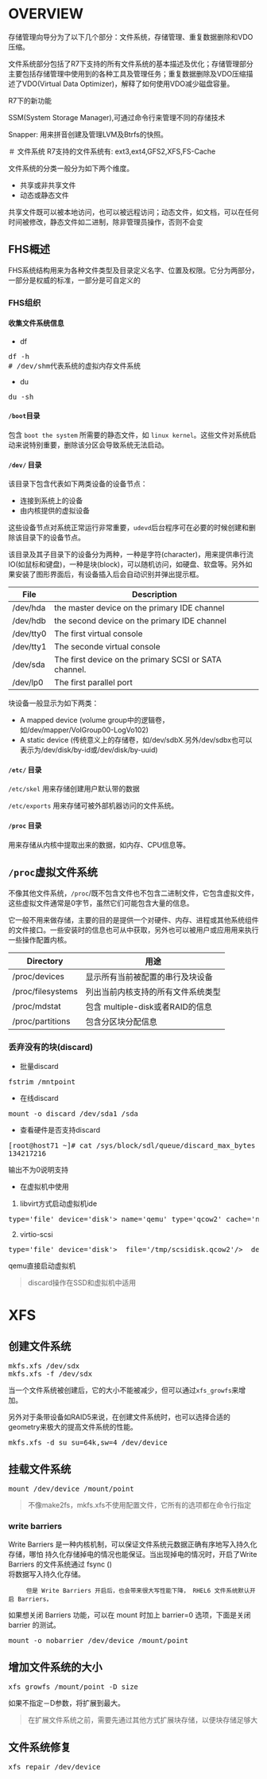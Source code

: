 # OVERVIEW

存储管理向导分为了以下几个部分：文件系统，存储管理、重复数据删除和VDO压缩。

文件系统部分包括了R7下支持的所有文件系统的基本描述及优化；存储管理部分主要包括存储管理中使用到的各种工具及管理任务；重复数据删除及VDO压缩描述了VDO(Virtual Data Optimizer)，解释了如何使用VDO减少磁盘容量。


R7下的新功能

SSM(System Storage Manager),可通过命令行来管理不同的存储技术

Snapper: 用来拼音创建及管理LVM及Btrfs的快照。

＃ 文件系统
R7支持的文件系统有: ext3,ext4,GFS2,XFS,FS-Cache

文件系统的分类一般分为如下两个维度。

* 共享或非共享文件
* 动态或静态文件

共享文件既可以被本地访问，也可以被远程访问；动态文件，如文档，可以在任何时间被修改，静态文件如二进制，除非管理员操作，否则不会变

## FHS概述

FHS系统结构用来为各种文件类型及目录定义名字、位置及权限。它分为两部分，一部分是权威的标准，一部分是可自定义的

### FHS组织
#### 收集文件系统信息

* df
<pre>
df -h
# /dev/shm代表系统的虚拟内存文件系统
</pre>

* du

<pre>
du -sh
</pre>

#### `/boot`目录

包含 `boot the system` 所需要的静态文件，如 `linux kernel`。这些文件对系统启动来说特别重要，删除该分区会导致系统无法启动。

#### `/dev/` 目录

该目录下包含代表如下两类设备的设备节点：

* 连接到系统上的设备
* 由内核提供的虚拟设备

这些设备节点对系统正常运行非常重要，`udevd`后台程序可在必要的时候创建和删除该目录下的设备节点。

该目录及其子目录下的设备分为两种，一种是字符(character)，用来提供串行流IO(如鼠标和键盘)，一种是块(block)，可以随机访问，如硬盘、软盘等。另外如果安装了图形界面后，有设备插入后会自动识别并弹出提示框。

File | Description
---|---
/dev/hda | the master device on the primary IDE channel
/dev/hdb | the second device on the primary IDE channel
/dev/tty0 | The first virtual console
/dev/tty1 | The seconde virtual console
/dev/sda | The first device on the primary SCSI or SATA channel.
/dev/lp0 | The first parallel port

块设备一般显示为如下两类：

* A mapped device (volume group中的逻辑卷，如/dev/mapper/VolGroup00-LogVo102)
* A static device (传统意义上的存储卷，如/dev/sdbX.另外/dev/sdbx也可以表示为/dev/disk/by-id或/dev/disk/by-uuid)

#### `/etc/` 目录

`/etc/skel` 用来存储创建用户默认带的数据

`/etc/exports` 用来存储可被外部机器访问的文件系统。

#### `/proc` 目录
用来存储从内核中提取出来的数据，如内存、CPU信息等。

## `/proc`虚拟文件系统

不像其他文件系统，`/proc`/既不包含文件也不包含二进制文件，它包含虚拟文件，这些虚拟文件通常是0字节，虽然它们可能包含大量的信息。

它一般不用来做存储，主要的目的是提供一个对硬件、内存、进程或其他系统组件的文件接口。一些安装时的信息也可从中获取，另外也可以被用户或应用用来执行一些操作配置内核。

Directory | 用途
--- | ---
/proc/devices | 显示所有当前被配置的串行及块设备
/proc/filesystems | 列出当前内核支持的所有文件系统类型
/proc/mdstat | 包含 multiple-disk或者RAID的信息
/proc/partitions | 包含分区块分配信息

### 丢弃没有的块(discard)

* 批量discard

<pre>
fstrim /mntpoint
</pre>

* 在线discard

<pre>
mount -o discard /dev/sda1 /sda
</pre>

* 查看硬件是否支持discard

<pre>
[root@host71 ~]# cat /sys/block/sdl/queue/discard_max_bytes 
134217216
</pre>
输出不为0说明支持

* 在虚拟机中使用

1. libvirt方式启动虚拟机ide

<pre>
type='file' device='disk'> name='qemu' type='qcow2' cache='none' discard='unmap'/>  file='/data/hotplug/vdb.qcow2'/>   dev='sdb' bus='ide'/></pre>

2. virtio-scsi

<pre>type='file' device='disk'>  file='/tmp/scsidisk.qcow2'/>  dev='sda' bus='scsi'/>  type='drive' controller='0' bus='0' target='0' unit='0'/>    type='scsi' index='0' model='virtio-scsi'/></pre>
qemu直接启动虚拟机

> discard操作在SSD和虚拟机中适用

# XFS
## 创建文件系统

<pre>
mkfs.xfs /dev/sdx
mkfs.xfs -f /dev/sdx</pre>

当一个文件系统被创建后，它的大小不能被减少，但可以通过`xfs_growfs`来增加。

另外对于条带设备如RAID5来说，在创建文件系统时，也可以选择合适的geometry来极大的提高文件系统的性能。

<pre>
mkfs.xfs -d su su=64k,sw=4 /dev/device</pre>

## 挂载文件系统
<pre>
mount /dev/device /mount/point</pre>

> 不像make2fs，mkfs.xfs不使用配置文件，它所有的选项都在命令行指定

### write barriers
Write Barriers 是一种内核机制，可以保证文件系统元数据正确有序地写入持久化存储，哪怕
持久化存储掉电的情况也能保证。当出现掉电的情况时，开启了Write Barriers 的文件系统通过 fsync () \
将数据写入持久化存储。

         但是 Write Barriers 开启后，也会带来很大写性能下降， RHEL6 文件系统默认开启 Barriers，
如果想关闭 Barriers 功能，可以在 mount 时加上 barrier=0 选项，下面是关闭 barrier 的测试。

<pre>
mount -o nobarrier /dev/device /mount/point</pre>

## 增加文件系统的大小

<pre>
xfs_growfs /mount/point -D size</pre>
如果不指定－D参数，将扩展到最大。

> 在扩展文件系统之前，需要先通过其他方式扩展块存储，以便块存储足够大

## 文件系统修复

<pre>
xfs_repair /dev/device</pre>




